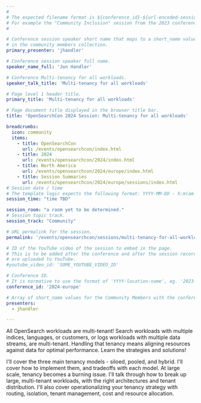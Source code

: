 ```yaml
---
#
# The expected filename format is ${conference_id}-${url-encoded-session-title}.md
# For example the "Community Inclusion" session from the 2023 conference in North America the title is "2023-europe-community-inclusion.html"
#

# Conference session speaker short name that maps to a short_name value
# in the community members collection.
primary_presenter: 'jhandler'

# Conference session speaker full name.
speaker_name_full: 'Jon Handler'

# Conference Multi-tenancy for all workloads.
speaker_talk_title: 'Multi-tenancy for all workloads'

# Page level 1 header title.
primary_title: 'Multi-tenancy for all workloads'

# Page document title displayed in the browser title bar.
title: 'OpenSearchCon 2024 Session: Multi-tenancy for all workloads'

breadcrumbs:
  icon: community
  items:
    - title: OpenSearchCon
      url: /events/opensearchcon/index.html
    - title: 2024
      url: /events/opensearchcon/2024/index.html
    - title: North America
      url: /events/opensearchcon/2024/europe/index.html
    - title: Session Summaries
      url: /events/opensearchcon/2024/europe/sessions/index.html
# Session date / time
# The template logic expects the following format: YYYY-MM-DD - h:m(am|pm)-(h:m(am|pm))
session_time: "time TBD"

session_room: "a room yet to be determined."
# Session topic track.
session_track: "Community"

# URL permalink for the session.
permalink: '/events/opensearchcon/sessions/multi-tenancy-for-all-workloadshtml'

# ID of the YouTube video of the session to embed in the page.
# This is to be added after the conference and after the session recordings
# are uploaded to YouTube.
#youtube_video_id: 'SOME_YOUTUBE_VIDEO_ID'

# Conference ID.
# It is normative to use the format of 'YYYY-location-name', eg. '2023-europe'.
conference_id: '2024-europe'

# Array of short_name values for the Community Members with the conference_speaker persona whom are presenting the session. This includes the primary_speaker indicated above and any other presenters (if any).
presenters:
  - jhandler

---
```

All OpenSearch workloads are multi-tenant! Search workloads with multiple indices, languages, or customers, or logs workloads with multiple data streams, are multi-tenant. Handling that tenancy means aligning resources against data for optimal performance. Learn the strategies and solutions!

I'll cover the three main tenancy models - siloed, pooled, and hybrid. I'll cover how to implement them, and tradeoffs with each model. At large scale, tenancy becomes a burning issue. I'll talk through how to break up large, multi-tenant workloads, with the right architectures and tenant distribution. I'll also cover operationalizing your tenancy strategy with routing, isolation, tenant management, cost and resource allocation.
